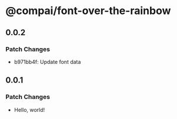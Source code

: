 # @compai/font-over-the-rainbow

## 0.0.2

### Patch Changes

- b971bb4f: Update font data

## 0.0.1

### Patch Changes

- Hello, world!

